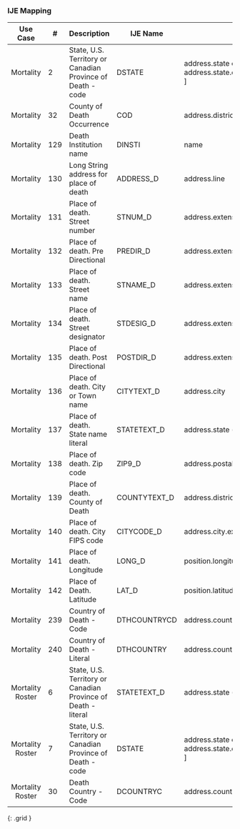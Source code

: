 ### IJE Mapping

| **Use Case** |  **#**   |  **Description**  | **IJE Name**  |  **Field**  |  **Type**  | **Value Set**  |
| :---------: | --------------- | ------------ | ------------- | ---------- | ---------- | -------------- |
| Mortality | 2 | State, U.S. Territory or Canadian Province of Death - code | DSTATE | address.state or address.state.extension[nationalReportingJurisdictionId ] |codeable |[ValueSetStatesTerritoriesAndProvincesVitalRecords] in state field or [ValueSetJurisdictionVitalRecords] in extension |
| Mortality | 32 | County of Death Occurrence | COD | address.district.extension[ districtCode ] |integer |see [CountyCodes] |
| Mortality | 129 | Death Institution name | DINSTI | name |string  |- |
| Mortality | 130 | Long String address for place of death | ADDRESS_D | address.line |string  |- |
| Mortality | 131 | Place of death. Street number | STNUM_D | address.extension[stnum] |string |- |
| Mortality | 132 | Place of death. Pre Directional | PREDIR_D | address.extension[predir] |string |- |
| Mortality | 133 | Place of death. Street name | STNAME_D | address.extension[stname] |string |- |
| Mortality | 134 | Place of death. Street designator | STDESIG_D | address.extension[stdesig] |string |- |
| Mortality | 135 | Place of death. Post Directional | POSTDIR_D | address.extension[postdir] |string |- |
| Mortality | 136 | Place of death. City or Town name | CITYTEXT_D | address.city |string |- |
| Mortality | 137 | Place of death. State name literal | STATETEXT_D | address.state (expanded from 2 letter code) |string |- |
| Mortality | 138 | Place of death. Zip code | ZIP9_D | address.postalCode |string |- |
| Mortality | 139 | Place of death. County of Death | COUNTYTEXT_D | address.district |string |- |
| Mortality | 140 | Place of death. City FIPS code | CITYCODE_D | address.city.extension[ cityCode] |integer |see [CityCodes] |
| Mortality | 141 | Place of death. Longitude | LONG_D | position.longitude |float |- |
| Mortality | 142 | Place of Death. Latitude | LAT_D | position.latitude |float |- |
| Mortality | 239 | Country of Death - Code | DTHCOUNTRYCD | address.country  |string  |[ValueSetResidenceCountryVitalRecords].  Note: For US Death certificates should be US |
| Mortality | 240 | Country of Death - Literal | DTHCOUNTRY | address.country  (expanded from 2 letter code) |string  |See [CountryLiterals].   Not used. For US Death certificates should be 'United States'. |
| Mortality Roster | 6 | State, U.S. Territory or Canadian Province of Death - literal | STATETEXT_D | address.state (expanded from 2 letter code) |string |- |
| Mortality Roster | 7 | State, U.S. Territory or Canadian Province of Death - code | DSTATE | address.state or address.state.extension[nationalReportingJurisdictionId ] |codeable |[ValueSetStatesTerritoriesAndProvincesVitalRecords] or [ValueSetJurisdictionVitalRecords] |
| Mortality Roster | 30 | Death Country - Code | DCOUNTRYC | address.country  |string  |[ValueSetResidenceCountryVitalRecords].  Note: For US Death certificates should be US.    |
{: .grid }
